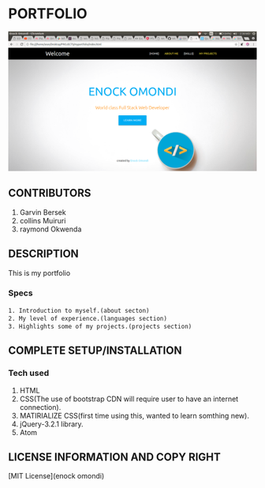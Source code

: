 # PORTFOLIO
![MY-PORTFOLIO](newpic.png)
## CONTRIBUTORS
  1. Garvin Bersek
  2. collins Muiruri
  3. raymond Okwenda

## DESCRIPTION
  This is my portfolio

  ### Specs
    1. Introduction to myself.(about secton)
    2. My level of experience.(languages section)
    3. Highlights some of my projects.(projects section)


## COMPLETE SETUP/INSTALLATION
### Tech used
  1. HTML
  2. CSS(The use of bootstrap CDN will require user to have an internet connection).
  3. MATIRIALIZE CSS(first time using this, wanted to learn somthing new).
  4. jQuery-3.2.1 library.
  5. Atom
## LICENSE INFORMATION AND COPY RIGHT
  [MIT License](enock omondi)
